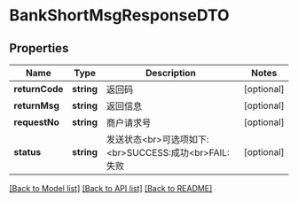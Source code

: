 # BankShortMsgResponseDTO

## Properties
Name | Type | Description | Notes
------------ | ------------- | ------------- | -------------
**returnCode** | **string** | 返回码 | [optional] 
**returnMsg** | **string** | 返回信息 | [optional] 
**requestNo** | **string** | 商户请求号 | [optional] 
**status** | **string** | 发送状态&lt;br&gt;可选项如下:&lt;br&gt;SUCCESS:成功&lt;br&gt;FAIL:失败 | [optional] 

[[Back to Model list]](../README.md#documentation-for-models) [[Back to API list]](../README.md#documentation-for-api-endpoints) [[Back to README]](../README.md)


